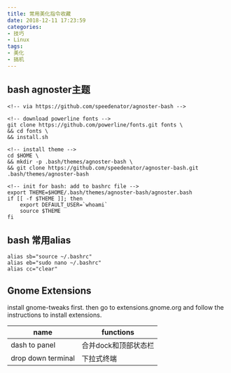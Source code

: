 ```yaml
---
title: 常用美化指令收藏
date: 2018-12-11 17:23:59
categories:
- 技巧
- Linux
tags:
- 美化
- 搞机
---
```


## bash agnoster主题

````
<!-- via https://github.com/speedenator/agnoster-bash -->

<!-- download powerline fonts -->
git clone https://github.com/powerline/fonts.git fonts \
&& cd fonts \
&& install.sh

<!-- install theme -->
cd $HOME \
&& mkdir -p .bash/themes/agnoster-bash \
&& git clone https://github.com/speedenator/agnoster-bash.git .bash/themes/agnoster-bash

<!-- init for bash: add to bashrc file -->
export THEME=$HOME/.bash/themes/agnoster-bash/agnoster.bash
if [[ -f $THEME ]]; then
    export DEFAULT_USER=`whoami`
    source $THEME
fi
````

## bash 常用alias

````
alias sb="source ~/.bashrc"
alias eb="sudo nano ~/.bashrc"
alias cc="clear"
````

## Gnome Extensions

install gnome-tweaks first. then go to extensions.gnome.org and follow the instructions to install extensions.

| name | functions |
|-|-|
| dash to panel | 合并dock和顶部状态栏 |
| drop down terminal | 下拉式终端 |
